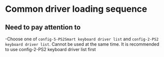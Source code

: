 # Common driver loading sequence

## Need to pay attention to

-Choose one of `config-5-PS2Smart keyboard driver list` and `config-2-PS2 keyboard driver list`. Cannot be used at the same time. It is recommended to use config-2-PS2 keyboard driver list first